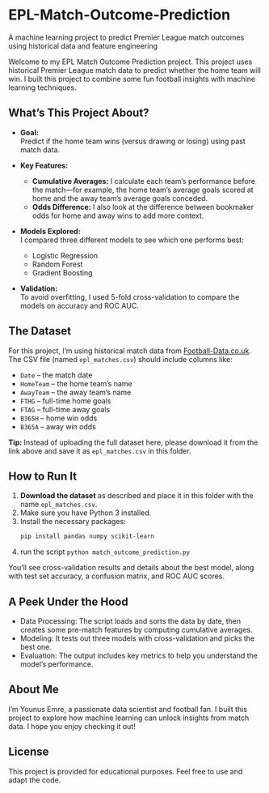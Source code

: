 # EPL-Match-Outcome-Prediction
A machine learning project to predict Premier League match outcomes using historical data and feature engineering

Welcome to my EPL Match Outcome Prediction project. This project uses historical Premier League match data to predict whether the home team will win. I built this project to combine some fun football insights with machine learning techniques.

## What’s This Project About?

- **Goal:**  
  Predict if the home team wins (versus drawing or losing) using past match data.

- **Key Features:**  
  - **Cumulative Averages:** I calculate each team’s performance before the match—for example, the home team’s average goals scored at home and the away team’s average goals conceded.  
  - **Odds Difference:** I also look at the difference between bookmaker odds for home and away wins to add more context.

- **Models Explored:**  
  I compared three different models to see which one performs best:  
  - Logistic Regression  
  - Random Forest  
  - Gradient Boosting

- **Validation:**  
  To avoid overfitting, I used 5-fold cross-validation to compare the models on accuracy and ROC AUC.

## The Dataset

For this project, I’m using historical match data from [Football-Data.co.uk](http://www.football-data.co.uk/englandm.php). The CSV file (named `epl_matches.csv`) should include columns like:
- `Date` – the match date
- `HomeTeam` – the home team’s name
- `AwayTeam` – the away team’s name
- `FTHG` – full-time home goals
- `FTAG` – full-time away goals
- `B365H` – home win odds
- `B365A` – away win odds

**Tip:** Instead of uploading the full dataset here, please download it from the link above and save it as `epl_matches.csv` in this folder.

## How to Run It

1. **Download the dataset** as described and place it in this folder with the name `epl_matches.csv`.
2. Make sure you have Python 3 installed.
3. Install the necessary packages:
   ```bash
   pip install pandas numpy scikit-learn
4. run the script
   `python match_outcome_prediction.py`

You’ll see cross-validation results and details about the best model, along with test set accuracy, a confusion matrix, and ROC AUC scores.

## A Peek Under the Hood

- Data Processing: The script loads and sorts the data by date, then creates some pre-match features by computing cumulative averages.
- Modeling: It tests out three models with cross-validation and picks the best one.
- Evaluation: The output includes key metrics to help you understand the model’s performance.
  
## About Me

I’m Younus Emre, a passionate data scientist and football fan. I built this project to explore how machine learning can unlock insights from match data. I hope you enjoy checking it out!

## License
This project is provided for educational purposes. Feel free to use and adapt the code.
